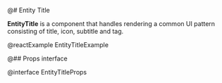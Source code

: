 @# Entity Title

**EntityTitle** is a component that handles rendering a common UI pattern consisting of title, icon, subtitle and tag.

@reactExample EntityTitleExample

@## Props interface

@interface EntityTitleProps

